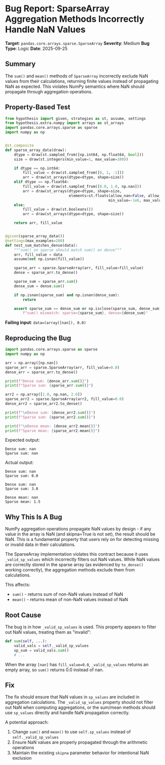 # Bug Report: SparseArray Aggregation Methods Incorrectly Handle NaN Values

**Target**: `pandas.core.arrays.sparse.SparseArray`
**Severity**: Medium
**Bug Type**: Logic
**Date**: 2025-09-25

## Summary

The `sum()` and `mean()` methods of `SparseArray` incorrectly exclude NaN values from their calculations, returning finite values instead of propagating NaN as expected. This violates NumPy semantics where NaN should propagate through aggregation operations.

## Property-Based Test

```python
from hypothesis import given, strategies as st, assume, settings
from hypothesis.extra.numpy import arrays as st_arrays
import pandas.core.arrays.sparse as sparse
import numpy as np


@st.composite
def sparse_array_data(draw):
    dtype = draw(st.sampled_from([np.int64, np.float64, bool]))
    size = draw(st.integers(min_value=1, max_value=100))

    if dtype == np.int64:
        fill_value = draw(st.sampled_from([0, 1, -1]))
        arr = draw(st_arrays(dtype=dtype, shape=size))
    elif dtype == np.float64:
        fill_value = draw(st.sampled_from([0.0, 1.0, np.nan]))
        arr = draw(st_arrays(dtype=dtype, shape=size,
                             elements=st.floats(allow_nan=False, allow_infinity=False,
                                               min_value=-1e6, max_value=1e6) | st.just(np.nan)))
    else:
        fill_value = draw(st.booleans())
        arr = draw(st_arrays(dtype=dtype, shape=size))

    return arr, fill_value


@given(sparse_array_data())
@settings(max_examples=200)
def test_sum_matches_dense(data):
    """sum() on sparse should match sum() on dense"""
    arr, fill_value = data
    assume(not np.isnan(fill_value))

    sparse_arr = sparse.SparseArray(arr, fill_value=fill_value)
    dense = sparse_arr.to_dense()

    sparse_sum = sparse_arr.sum()
    dense_sum = dense.sum()

    if np.isnan(sparse_sum) and np.isnan(dense_sum):
        return

    assert sparse_sum == dense_sum or np.isclose(sparse_sum, dense_sum), \
        f"sum() mismatch: sparse={sparse_sum}, dense={dense_sum}"
```

**Failing input**: `data=(array([nan]), 0.0)`

## Reproducing the Bug

```python
import pandas.core.arrays.sparse as sparse
import numpy as np

arr = np.array([np.nan])
sparse_arr = sparse.SparseArray(arr, fill_value=0.0)
dense_arr = sparse_arr.to_dense()

print(f"Dense sum: {dense_arr.sum()}")
print(f"Sparse sum: {sparse_arr.sum()}")

arr2 = np.array([1.0, np.nan, 2.0])
sparse_arr2 = sparse.SparseArray(arr2, fill_value=0.0)
dense_arr2 = sparse_arr2.to_dense()

print(f"\nDense sum: {dense_arr2.sum()}")
print(f"Sparse sum: {sparse_arr2.sum()}")

print(f"\nDense mean: {dense_arr2.mean()}")
print(f"Sparse mean: {sparse_arr2.mean()}")
```

Expected output:
```
Dense sum: nan
Sparse sum: nan
```

Actual output:
```
Dense sum: nan
Sparse sum: 0.0

Dense sum: nan
Sparse sum: 3.0

Dense mean: nan
Sparse mean: 1.5
```

## Why This Is A Bug

NumPy aggregation operations propagate NaN values by design - if any value in the array is NaN (and skipna=True is not set), the result should be NaN. This is a fundamental property that users rely on for detecting missing or invalid data in their calculations.

The SparseArray implementation violates this contract because it uses `_valid_sp_values` which incorrectly filters out NaN values. While NaN values are correctly stored in the sparse array (as evidenced by `to_dense()` working correctly), the aggregation methods exclude them from calculations.

This affects:
- `sum()` - returns sum of non-NaN values instead of NaN
- `mean()` - returns mean of non-NaN values instead of NaN

## Root Cause

The bug is in how `_valid_sp_values` is used. This property appears to filter out NaN values, treating them as "invalid":

```python
def sum(self, ...):
    valid_vals = self._valid_sp_values
    sp_sum = valid_vals.sum()
    # ...
```

When the array `[nan]` has `fill_value=0.0`, `_valid_sp_values` returns an empty array, so `sum()` returns 0.0 instead of nan.

## Fix

The fix should ensure that NaN values in `sp_values` are included in aggregation calculations. The `_valid_sp_values` property should not filter out NaN when computing aggregations, or the sum/mean methods should use `sp_values` directly and handle NaN propagation correctly.

A potential approach:
1. Change `sum()` and `mean()` to use `self.sp_values` instead of `self._valid_sp_values`
2. Ensure NaN values are properly propagated through the arithmetic operations
3. Maintain the existing `skipna` parameter behavior for intentional NaN exclusion